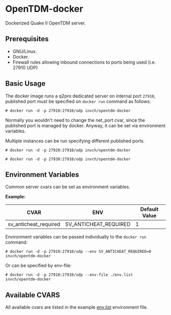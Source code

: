 # OpenTDM-docker


Dockerized Quake II OpenTDM server. 

## Prerequisites

- GNU/Linux.
- Docker.
- Firewall rules allowing inbound connections to ports being used (i.e. 27910 UDP) 

## Basic Usage

The docker image runs a q2pro dedicated server on internal port `27910`, published port must be specified on `docker run` command as follows:

`# docker run -d -p 27910:27910/udp invch/opentdm-docker`

Normally you wouldn't need to change the net_port cvar, since the published port is managed by docker. Anyway, it can be set via environment variables.

Multiple instances can be run specifying different published ports.

`# docker run -d -p 27920:27910/udp invch/opentdm-docker`

`# docker run -d -p 27930:27910/udp invch/opentdm-docker`

## Environment Variables

Common server cvars can be set as environment variables. 

**Example:** 

|CVAR|ENV|Default Value
|----|---|---|
|sv_anticheat_required|SV_ANTICHEAT_REQUIRED|1|

Environment variables can be passed individually to the `docker run` command:

`# docker run -d -p 27910:27910/udp --env SV_ANTICHEAT_REQUIRED=0 invch/opentdm-docker`

Or can be specified by env-file:

`# docker run -d -p 27910:27910/udp --env-file ./env.list invch/opentdm-docker`


## Available CVARS

All available cvars are listed in the example [env.list](https://github.com/jocarren/opentdm-docker/blob/master/env.list) environment file.
